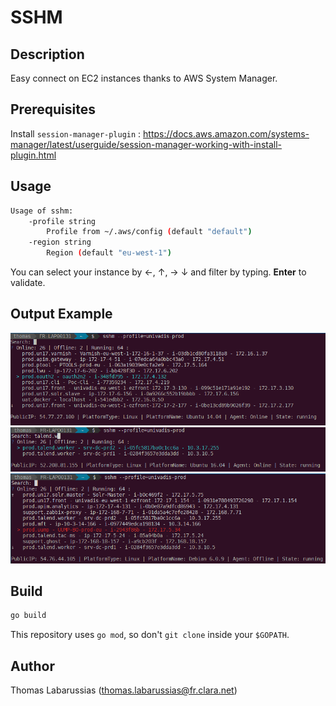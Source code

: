 # SSHM

## Description

Easy connect on EC2 instances thanks to AWS System Manager.

## Prerequisites

Install `session-manager-plugin` : https://docs.aws.amazon.com/systems-manager/latest/userguide/session-manager-working-with-install-plugin.html

## Usage

```bash
Usage of sshm:
    -profile string
        Profile from ~/.aws/config (default "default")
    -region string
        Region (default "eu-west-1")
```
You can select your instance by &larr;, &uarr;, &rarr; &darr; and filter by typing. **Enter** to validate.

## Output Example

![screenshot1](./img/screenshot1.png)
![screenshot2](./img/screenshot2.png)
![screenshot3](./img/screenshot3.png)

## Build

```bash
go build
```
This repository uses `go mod`, so don't `git clone` inside your `$GOPATH`.

## Author

Thomas Labarussias (thomas.labarussias@fr.clara.net)